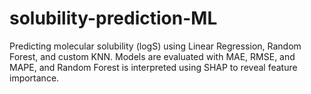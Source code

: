 # solubility-prediction-ML
Predicting molecular solubility (logS) using Linear Regression, Random Forest, and custom KNN. Models are evaluated with MAE, RMSE, and MAPE, and Random Forest is interpreted using SHAP to reveal feature importance.
